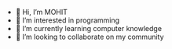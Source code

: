 - 👋 Hi, I’m MOHIT 
- 👀 I’m interested in programming
- 🌱 I’m currently learning computer knowledge
- 💞️ I’m looking to collaborate on my community


<!---
Mohit888-R/Mohit888-R is a ✨ special ✨ repository because its `README.md` (this file) appears on your GitHub profile.
You can click the Preview link to take a look at your changes.
--->
